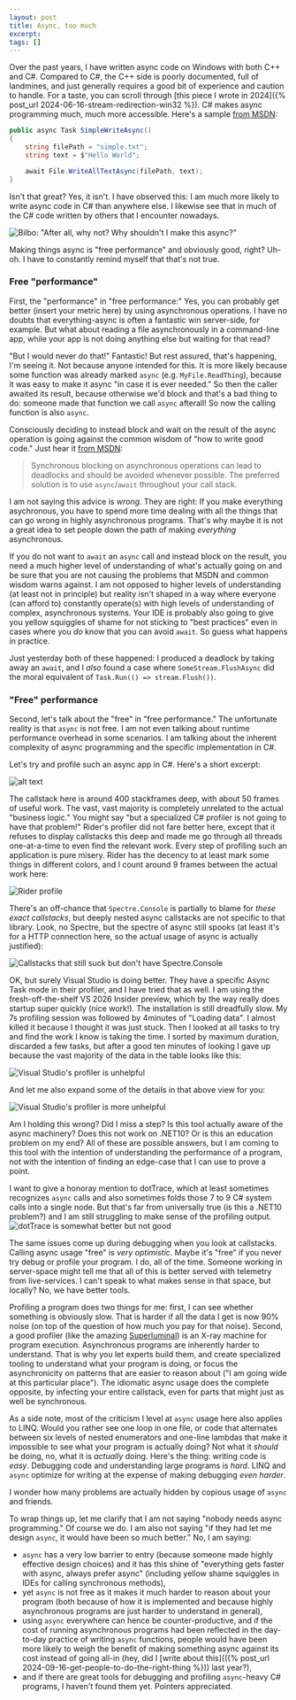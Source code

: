 ```yaml
---
layout: post
title: Async, too much
excerpt:
tags: []
---
```


Over the past years, I have written async code on Windows with both C++ and C#. Compared to C#, the C++ side is poorly documented, full of landmines, and just generally requires a good bit of experience and caution to handle. For a taste, you can scroll through [this piece I wrote in 2024]({% post_url 2024-06-16-stream-redirection-win32 %}). C# makes async programming much, much more accessible. Here's a sample [from MSDN](https://learn.microsoft.com/en-us/dotnet/csharp/asynchronous-programming/using-async-for-file-access):
```csharp
public async Task SimpleWriteAsync()
{
    string filePath = "simple.txt";
    string text = $"Hello World";

    await File.WriteAllTextAsync(filePath, text);
}
```

Isn't that great? Yes, it isn't. I have observed this: I am much more likely to write async code in C# than anywhere else. I likewise see that in much of the C# code written by others that I encounter nowadays.

![Bilbo: "After all, why not? Why shouldn't I make this async?"](../assets/img/2025-09-22-async-linq/bilbo.png)

Making things async is "free performance" and obviously good, right? Uh-oh. I have to constantly remind myself that that's not true.

### Free "performance"
First, the "performance" in "free performance:" Yes, you can probably get better (insert your metric here) by using asynchronous operations. I have no doubts that everything-async is often a fantastic win server-side, for example. But what about reading a file asynchronously in a command-line app, while your app is not doing anything else but waiting for that read?

"But I would never do that!" Fantastic! But rest assured, that's happening, I'm seeing it. Not because anyone intended for this. It is more likely because some function was already marked `async` (e.g. `MyFile.ReadThing`), because it was easy to make it async "in case it is ever needed." So then the caller awaited its result, because otherwise we'd block and that's a bad thing to do: someone made that function we call `async` afterall! So now the calling function is also `async`.

Consciously deciding to instead block and wait on the result of the async operation is going against the common wisdom of "how to write good code." Just hear it [from MSDN](https://learn.microsoft.com/en-us/dotnet/csharp/asynchronous-programming/async-scenarios#synchronous-access-to-asynchronous-operations):

> Synchronous blocking on asynchronous operations can lead to deadlocks and should be avoided whenever possible. The preferred solution is to use `async`/`await` throughout your call stack.

I am not saying this advice is *wrong*. They are right: If you make everything asychronous, you have to spend more time dealing with all the things that can go wrong in highly asynchronous programs. That's why maybe it is not a great idea to set people down the path of making *everything* asynchronous.

If you do not want to `await` an `async` call and instead block on the result, you need a much higher level of understanding of what's actually going on and be sure that you are not causing the problems that MSDN and common wisdom warns against. I am not opposed to higher levels of understanding (at least not in principle) but reality isn't shaped in a way where everyone (can afford to) constantly operate(s) with high levels of understanding of complex, asynchronous systems. Your IDE is probably also going to give you yellow squiggles of shame for not sticking to "best practices" even in cases where you _do_ know that you can avoid `await`. So guess what happens in practice.

Just yesterday both of these happened: I produced a deadlock by taking away an `await`, and I _also_ found a case where `SomeStream.FlushAsync` did the moral equivalent of `Task.Run(() => stream.Flush())`.

### "Free" performance
Second, let's talk about the "free" in "free performance." The unfortunate reality is that `async` is not free. I am not even talking about runtime performance overhead in some scenarios. I am talking about the inherent complexity of async programming and the specific implementation in C#.

Let's try and profile such an async app in C#. Here's a short excerpt:

![alt text](../assets/img/2025-09-22-async-linq/async-callstack.png)

The callstack here is around 400 stackframes deep, with about 50 frames of useful work. The vast, vast majority is completely unrelated to the actual "business logic." You might say "but a specialized C# profiler is not going to have that problem!" Rider's profiler did not fare better here, except that it refuses to display callstacks this deep and made me go through all threads one-at-a-time to even find the relevant work. Every step of profiling such an application is pure misery. Rider has the decency to at least mark some things in different colors, and I count around 9 frames between the actual work here:

![Rider profile](../assets/img/2025-09-22-async-linq/rider.png)

There's an off-chance that `Spectre.Console` is partially to blame for _these exact callstacks_, but deeply nested async callstacks are not specific to that library. Look, no Spectre, but the spectre of async still spooks (at least it's for a HTTP connection here, so the actual usage of async is actually justified):

![Callstacks that still suck but don't have Spectre.Console](../assets/img/2025-09-22-async-linq/no-spectre.png)

OK, but surely Visual Studio is doing better. They have a specific Async Task mode in their profiler, and I have tried that as well. I am using the fresh-off-the-shelf VS 2026 Insider preview, which by the way really does startup super quickly (nice work!). The installation is still dreadfully slow. My 7s profiling session was followed by 4minutes of "Loading data". I almost killed it because I thought it was just stuck. Then I looked at all tasks to try and find the work I know is taking the time. I sorted by maximum duration, discarded a few tasks, but after a good ten minutes of looking I gave up because the vast majority of the data in the table looks like this:

![Visual Studio's profiler is unhelpful](../assets/img/2025-09-22-async-linq/visual-studio.png)

And let me also expand some of the details in that above view for you:

![Visual Studio's profiler is more unhelpful](../assets/img/2025-09-22-async-linq/visual-studio-2.png)

Am I holding this wrong? Did I miss a step? Is this tool actually aware of the async machinery? Does this not work on .NET10? Or is this an education problem on my end? All of these are possible answers, but I am coming to this tool with the intention of understanding the performance of a program, not with the intention of finding an edge-case that I can use to prove a point.

I want to give a honoray mention to dotTrace, which at least sometimes recognizes `async` calls and also sometimes folds those 7 to 9 C# system calls into a single node. But that's far from universally true (is this a .NET10 problem?) and I am still struggling to make sense of the profiling output.
![dotTrace is somewhat better but not good](../assets/img/2025-09-22-async-linq/dottrace.png)

The same issues come up during debugging when you look at callstacks. Calling async usage "free" is _very optimistic_. Maybe it's "free" if you never try debug or profile your program. I do, all of the time. Someone working in server-space might tell me that all of this is better served with telemetry from live-services. I can't speak to what makes sense in that space, but locally? No, we have better tools.

Profiling a program does two things for me: first, I can see whether something is obviously slow. That is harder if all the data I get is now 90% noise (on top of the question of how much you pay for that noise). Second, a good profiler (like the amazing [Superluminal](https://superluminal.eu/)) is an X-ray machine for program execution. Asynchronous programs are inherently harder to understand. That is why you let experts build them, and create specialized tooling to understand what your program is doing, or focus the asynchronicity on patterns that are easier to reason about ("I am going wide at this particular place"). The idiomatic async usage does the complete opposite, by infecting your entire callstack, even for parts that might just as well be synchronous.

As a side note, most of the criticism I level at `async` usage here also applies to LINQ. Would you rather see one loop in one file, or code that alternates between six levels of nested enumerators and one-line lambdas that make it impossible to see what your program is actually doing? Not what it *should* be doing, no, what it is *actually* doing. Here's the thing: writing code is _easy_. Debugging code and understanding large programs is _hard_. LINQ and `async` optimize for writing at the expense of making debugging *even harder*.

I wonder how many problems are actually hidden by copious usage of `async` and friends.

To wrap things up, let me clarify that I am not saying "nobody needs async programming." Of course we do. I am also not saying "if they had let me design `async`, it would have been so much better." No, I am saying:
 * `async` has a very low barrier to entry (because someone made highly effective design choices) and it has this shine of "everything gets faster with async, always prefer async" (including yellow shame squiggles in IDEs for calling synchronous methods),
 * yet `async` is not free as it makes it much harder to reason about your program (both because of how it is implemented and because highly asynchronous programs are just harder to understand in general),
 * using `async` everywhere can hence be counter-productive, and if the cost of running asynchronous programs had been reflected in the day-to-day practice of writing `async` functions, people would have been more likely to weigh the benefit of making something async against its cost instead of going all-in (hey, did I [write about this](({% post_url 2024-09-16-get-people-to-do-the-right-thing %})) last year?),
 * and if there are great tools for debugging and profiling `async`-heavy C# programs, I haven't found them yet. Pointers appreciated.